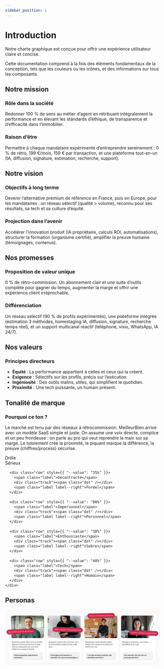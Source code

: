 ```yaml
---
sidebar_position: 1
---
```


# Introduction

Notre charte graphique est conçue pour offrir une expérience utilisateur claire et concise.

Cette documentation comprend à la fois des éléments fondamentaux de la conception, tels que les couleurs ou les icônes, et des informations sur tous les composants.

## Notre mission

### Rôle dans la société
Redonner 100 % de sens au métier d’agent en rétribuant intégralement la performance et en élevant les standards d’éthique, de transparence et d’efficacité dans l’immobilier.

### Raison d’être
Permettre à chaque mandataire expérimenté d’entreprendre  sereinement : 0 % de rétro, 199 €/mois, 159 € par transaction, et une  plateforme tout-en-un (IA, diffusion, signature, estimation, recherche, support).

## Notre vision

### Objectifs à long terme
Devenir l’alternative premium de référence en France, puis en Europe, pour les mandataires : un réseau sélectif (qualité > volume), reconnu pour ses résultats, sa tech et sa culture d’équité.

### Projection dans l’avenir
Accélérer l’innovation produit (IA propriétaire, calculs ROI, automatisations), structurer la formation (organisme certifié), amplifier la preuve humaine (témoignages, contenus).

## Nos promesses

### Proposition de valeur unique
0 % de rétro-commission. Un abonnement clair et une suite d’outils  complète pour gagner du temps, augmenter la marge et offrir une expérience client irréprochable.

### Différenciation
Un réseau sélectif (90 % de profils expérimentés), une plateforme  intégrée (estimation 3 méthodes, homestaging IA, diffusion, signature, recherche temps réel), et un support multicanal réactif (téléphone, visio, WhatsApp, IA 24/7).

## Nos valeurs

### Principes directeurs
- **Équité** : La performance appartient à celles et ceux qui la créent.
- **Exigence** : Sélectifs sur les profils, précis sur l’exécution
- **Ingéniosité** : Des outils malins, utiles, qui simplifient le quotidien.
- **Proximité** : Une tech puissante, un humain présent.

## Tonalité de marque
### Pourquoi ce ton ?

Le marché est tenu par des réseaux à rétrocommission. MeilleurBien arrive avec un modèle SaaS simple et juste. On assume une voix directe, complice et un peu frondeuse : on parle au pro qui veut reprendre la main sur sa marge.
Le tutoiement crée la proximité, le piquant marque la différence, la preuve (chiffres/process) sécurise.

<div class="frame">
    <div class="tone-sliders">
      <div class="row" style={{ "--value": "88%" }}>
        <span class="label">Drôle</span>
        <div class="track"><span class="dot" /></div>
        <span class="label label--right">Sérieux</span>
      </div>
    
      <div class="row" style={{ "--value": "35%" }}>
        <span class="label">Décontracté</span>
        <div class="track"><span class="dot" /></div>
        <span class="label label--right">Formel</span>
      </div>
    
      <div class="row" style={{ "--value": "80%" }}>
        <span class="label">Impersonnel</span>
        <div class="track"><span class="dot" /></div>
        <span class="label label--right">Personnel</span>
      </div>
    
      <div class="row" style={{ "--value": "30%" }}>
        <span class="label">Enthousiaste</span>
        <div class="track"><span class="dot" /></div>
        <span class="label label--right">Sobre</span>
      </div>
    
      <div class="row" style={{ "--value": "40%" }}>
        <span class="label">Tech</span>
        <div class="track"><span class="dot" /></div>
        <span class="label label--right">Humain</span>
      </div>
    </div>
</div>

## Personas

<div class="frame">
<img src="/img/illustration/personas.png" alt="Personas MeilleursBiens" style={{width: "100%", marginTop: 16, marginBottom: 16}} />
</div>

